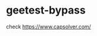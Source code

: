 # geetest-bypass
check https://www.capsolver.com/ 





















                                                                                                                                                                                       